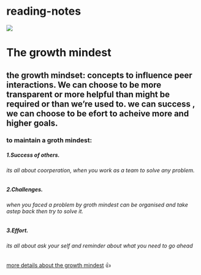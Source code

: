# reading-notes
![](https://metrifit.com/wp-content/uploads/2020/08/growthmindsetlandscape.jpg)
# The growth mindest #

##  the growth mindset: concepts to influence peer interactions. We can choose to be more transparent or more helpful than might be required or than we’re used to. we can success , we can choose to be efort to acheive more and higher goals. ##
### to maintain a groth mindest: ###
 ##### 1.Success of others.
 ###### its all about coorperation, when you work as a team to solve any problem.
 ##### 2.Challenges.
 ###### when you faced a problem by groth mindest can be organised and take astep back then try to solve it.
 ##### 3.Effort.
  ###### its all about ask your self and reminder about what you need to go ahead 
  [more details about the growth mindest](https://www.atlassian.com/blog/inside-atlassian/growth-mindset) :+1:

